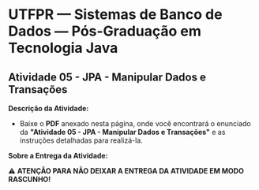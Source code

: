 # UTFPR — Sistemas de Banco de Dados — Pós-Graduação em Tecnologia Java

## Atividade 05 - JPA - Manipular Dados e Transações

**Descrição da Atividade:**
- Baixe o **PDF** anexado nesta página, onde você encontrará o enunciado da **"Atividade 05 - JPA - Manipular Dados e Transações"** e as instruções detalhadas para realizá-la.

**Sobre a Entrega da Atividade:**

⚠️ **ATENÇÃO PARA NÃO DEIXAR A ENTREGA DA ATIVIDADE EM MODO RASCUNHO!**
